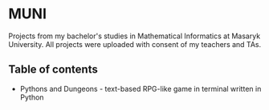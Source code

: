 # MUNI
Projects from my bachelor's studies in Mathematical Informatics at Masaryk University. All projects were uploaded with consent of my teachers and TAs.

## Table of contents

- Pythons and Dungeons - text-based RPG-like game in terminal written in Python
